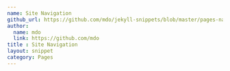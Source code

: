 ```yaml
---
name: Site Navigation
github_url: https://github.com/mdo/jekyll-snippets/blob/master/pages-nav.html
author:
  name: mdo
  link: https://github.com/mdo
title : Site Navigation
layout: snippet
category: Pages
---
```

